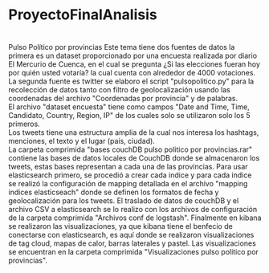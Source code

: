 # ProyectoFinalAnalisis
#
Pulso Político por provincias
  Este tema tiene dos fuentes de datos la primera es un dataset proporcionado por una encuesta realizada por diario El Mercurio de Cuenca, en el cual se pregunta ¿Si las     elecciones fueran hoy por quién usted votaría? la cual cuenta con alrededor de 4000 votaciones. La segunda fuente es twitter se elaboro el script "pulsopolitico.py" para la recolección de datos tanto con filtro de geolocalización usando las coordenadas del archivo "Coordenadas por provincia" y de palabras.  
  El archivo "dataset encuesta" tiene como campos "Date and Time, Time, Candidato, Country, Region, IP" de los cuales solo se utilizaron solo los 5 primeros.   
  Los tweets tiene una estructura amplia de la cual nos interesa los hashtags, menciones, el texto y el lugar (país, ciudad).  
  La carpeta comprimida "bases couchDB pulso politico por provincias.rar" contiene las bases de datos locales de CouchDB donde se almacenaron los tweets, estas bases representan a cada una de las provincias.
  Para usar elasticsearch primero, se procedió a crear cada indice y para cada indice se realizó la configuración de mapping detallada en el archivo "mapping indices elasticseach" donde se definen los formatos de fecha y geolocalización para los tweets.
  El traslado de datos de couchDB y el archivo CSV a elasticsearch se lo realizo con los archivos de configuración de la carpeta comprimida "Archivos conf de logstash".
  Finalmente en kibana se realizaron las visualizaciones, ya que kibana tiene el benfecio de conectarse con elasticsearch, es aquí donde se realizaron visualizaciones de tag cloud, mapas de calor, barras laterales y pastel. Las visualizaciones se encuentran en la carpeta comprimida "Visualizaciones pulso politico por provincias".
  
